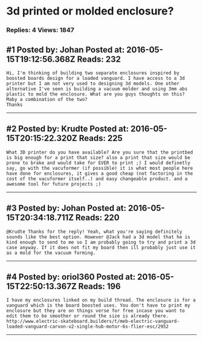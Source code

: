 # 3d printed or molded enclosure?

### Replies: 4 Views: 1847

## \#1 Posted by: Johan Posted at: 2016-05-15T19:12:56.368Z Reads: 232

```
Hi, I'm thinking of building two separate enclosures inspired by boosted boards design for a loaded vanguard. I have access to a 3d printer but I am not very used to designing 3d models. One other alternative I've seen is building a vacuum molder and using 3mm abs plastic to mold the enclosure. What are you guys thoughts on this? Maby a combination of the two?
Thanks
```

---
## \#2 Posted by: Krudte Posted at: 2016-05-15T20:15:22.320Z Reads: 225

```
What 3D printer do you have available? Are you sure that the printbed is big enough for a print that size? also a print that size would be prone to brake and would take for EVER to print ;) I would definetly say, go with the vacuformer (if possible) it is what most people here have done for enclosures, it gives a good cheap (not factoring in the cost of the vacuformer itself..) and easy changeable product. and a awesome tool for future projects ;)
```

---
## \#3 Posted by: Johan Posted at: 2016-05-15T20:34:18.711Z Reads: 220

```
@Krudte Thanks for the reply! Yeah, what you're saying definitely sounds like the best option. However @Jack had a 3d model that he is kind enough to send to me so I am probably going to try and print a 3d case anyway. If it does not fit my board then ill probably just use it as a mold for the vacuum forming.
```

---
## \#4 Posted by: oriol360 Posted at: 2016-05-15T22:50:13.367Z Reads: 196

```
I have my enclosures linked on my build thread. The enclosure is for a vanguard which is the board boosted uses. You don't have to print my enclosure but they are on things verse for free incase you want to edit them to be smoother or round the size is already there.
http://www.electric-skateboard.builders/t/meb-electric-vanguard-loaded-vanguard-carvon-v2-single-hub-motor-6s-flier-esc/2952
```

---

